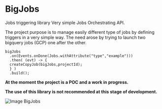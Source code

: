 # BigJobs
Jobs triggering library Very simple Jobs Orchestrating API.

The project purpose is to manage easily different type of jobs by defining triggers in a very simple way. The need arose by trying to launch two bigquery jobs (GCP) one after the other.

````
bigJobs
  .on(Events.onDone(Jobs.withAttribute("type","example")))
  .then( (evt) -> {
  createCopyJob(bigJobs,projectId);
  } )
  .build();
````



**At the moment the project is a POC and a work in progress.**

**The use of this library is not recommended at this stage of development.**



![Image BigJobs](logo.png)

